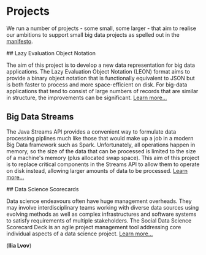# Projects

We run a number of projects - some small, some larger - that aim to realise our ambitions to 
support small big data projects as spelled out in the [manifesto](manifesto.html).

## Lazy Evaluation Object Notation 

The aim of this project is to develop a new data representation for big data applications. 
The Lazy Evaluation Object Notation (LEON) format aims to provide a binary object notation 
that is functionally equivalent to JSON but is both faster to process and more space-efficient 
on disk. For big-data applications that tend to consist of large numbers of records that are 
similar in structure, the improvements can be significant. [Learn more...]()

## Big Data Streams

The Java Streams API provides a convenient way to formulate data processing piplines much like
those that would make up a job in a modern Big Data framework such as Spark. Unfortunately, all
operations happen in memory, so the size of the data that can be processed is limited to the 
size of a machine's memory (plus allocated swap space). This aim of this project is to replace
critical components in the Streams API to allow them to operate on disk instead, allowing larger
amounts of data to be processed. [Learn more...]()

## Data Science Scorecards 

Data science endeavours often have huge management overheads. They may involve interdisciplinary
teams working with diverse data sources using evolving methods as well as complex infrastructures
and software systems to satisfy requirements of multiple stakeholders. The Social Data Science
Scorecard Deck is an agile project management tool addressing core individual aspects of a data
science project. [Learn more...](scorecards/index.html)

(__Ilia Lvov__)